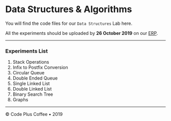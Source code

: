 # Data Structures & Algorithms

You will find the code files for our `Data Structures` Lab here.

All the experiments should be uploaded by **26 October 2019** on our [ERP](https://bit.ly/terna-erp).

---

### Experiments List

1. Stack Operations
2. Infix to Postfix Conversion
3. Circular Queue
4. Double Ended Queue
5. Single Linked List
6. Double Linked List
7. Binary Search Tree
8. Graphs

---

&copy; Code Plus Coffee • 2019
